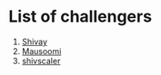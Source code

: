 # List of challengers
1. [Shivay](https://github.com/shivaylamba)
2. [Mausoomi](https://github.com/Mausoomi12)
3. [shivscaler](http://github.com/shivscaler)
